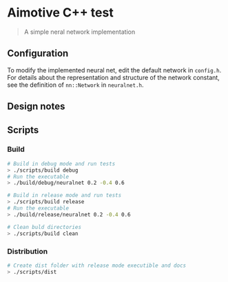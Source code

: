 # Aimotive C++ test
> A simple neral network implementation

## Configuration
To modify the implemented neural net, edit the default network in `config.h`. For details about the representation and structure of the network constant, see the definition of `nn::Network` in `neuralnet.h`.

## Design notes


## Scripts
### Build
```sh
# Build in debug mode and run tests
> ./scripts/build debug
# Run the executable
> ./build/debug/neuralnet 0.2 -0.4 0.6
```

```sh
# Build in release mode and run tests
> ./scripts/build release
# Run the executable
> ./build/release/neuralnet 0.2 -0.4 0.6
```

```sh
# Clean buld directories
> ./scripts/build clean
```

### Distribution
```sh
# Create dist folder with release mode executible and docs
> ./scripts/dist
```